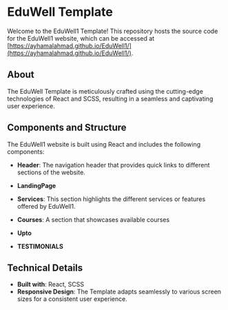 # EduWell Template

Welcome to the EduWell1 Template! This repository hosts the source code for the EduWell1 website, which can be accessed at [https://ayhamalahmad.github.io/EduWell1/](https://ayhamalahmad.github.io/EduWell1/).

## About


The EduWell Template is meticulously crafted using the cutting-edge technologies of React and SCSS, resulting in a seamless and captivating user experience.

## Components and Structure

The EduWell1 website is built using React and includes the following components:

- **Header**: The navigation header that provides quick links to different sections of the website.

- **LandingPage**
  
- **Services**: This section highlights the different services or features offered by EduWell1.

- **Courses**: A section that showcases available courses

- **Upto**

- **TESTIMONIALS**

## Technical Details

- **Built with**: React, SCSS
- **Responsive Design**: The Template adapts seamlessly to various screen sizes for a consistent user experience.
